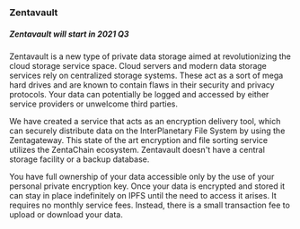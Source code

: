 ###  Zentavault

##### Zentavault will start in 2021 Q3

Zentavault is a new type of private data storage aimed at revolutionizing the cloud storage service space.
Cloud servers and modern data storage services rely on centralized storage systems. These act as a sort of mega hard drives and are known to contain flaws in their security and privacy protocols. Your data can potentially be logged and accessed by either service providers or unwelcome third parties.

We have created a service that acts as an encryption delivery tool, which can securely distribute data on the InterPlanetary File System by using the Zentagateway. This state of the art encryption and file sorting service utilizes the ZentaChain ecosystem. Zentavault doesn't have a central storage facility or a backup database.

You have full ownership of your data accessible only by the use of your personal private encryption key. Once your data is encrypted and stored it can stay in place indefinitely on IPFS until the need to access it arises. It requires no monthly service fees. Instead, there is a small transaction fee to upload or download your data.
